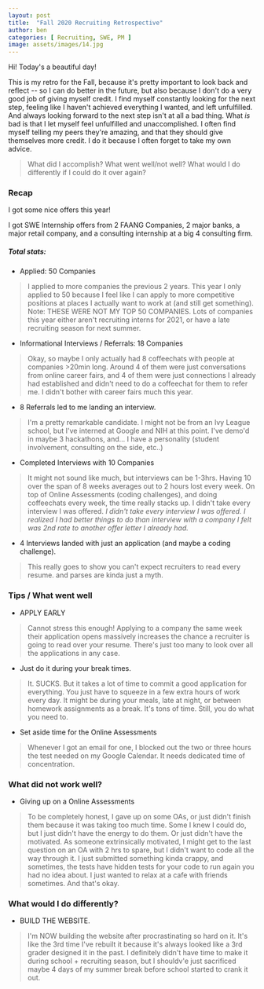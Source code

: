 ```yaml
---
layout: post
title:  "Fall 2020 Recruiting Retrospective"
author: ben
categories: [ Recruiting, SWE, PM ]
image: assets/images/14.jpg
---
```


Hi! Today's a beautiful day!

This is my retro for the Fall, because it's pretty important to look back and reflect -- so I can do better in the future, but also because I don't do a very good job of giving myself credit. I find myself constantly looking for the next step, feeling like I haven't achieved everything I wanted, and left unfulfilled. And always looking forward to the next step isn't at all a bad thing. What *is* bad is that I let myself feel unfulfilled and unaccomplished. I often find myself telling my peers they're amazing, and that they should give themselves more credit. I do it because I often forget to take my own advice.

> What did I accomplish? What went well/not well? What would I do differently if I could do it over again?

### Recap
I got some nice offers this year! 

I got SWE Internship offers from 2 FAANG Companies, 2 major banks, a major retail company, and a consulting internship at a big 4 consulting firm.

##### Total stats:
- Applied: 50 Companies
> I applied to more companies the previous 2 years. This year I only applied to 50 because I feel like I can apply to more competitive positions at places I actually want to work at (and still get something). Note: THESE WERE NOT MY TOP 50 COMPANIES. Lots of companies this year either aren't recruiting interns for 2021, or have a late recruiting season for next summer. 
- Informational Interviews / Referrals: 18 Companies
> Okay, so maybe I only actually had 8 coffeechats with people at companies >20min long. Around 4 of them were just conversations from online career fairs, and 4 of them were just connections I already had established and didn't need to do a coffeechat for them to refer me. I didn't bother with career fairs much this year.

- 8 Referrals led to me landing an interview. 
> I'm a pretty remarkable candidate. I might not be from an Ivy League school, but I've interned at Google and NIH at this point. I've demo'd in maybe 3 hackathons, and... I have a personality (student involvement, consulting on the side, etc..)

- Completed Interviews with 10 Companies
> It might not sound like much, but interviews can be 1-3hrs. Having 10 over the span of 8 weeks averages out to 2 hours lost every week. On top of Online Assessments (coding challenges), and doing coffeechats every week, the time really stacks up. 
I didn't take every interview I was offered. *I didn't take every interview I was offered. I realized I had better things to do than interview with a company I felt was 2nd rate to another offer letter I already had.*

- 4 Interviews landed with just an application (and maybe a coding challenge). 
> This really goes to show you can't expect recruiters to read every resume. and parses are kinda just a myth.

### Tips / What went well

- APPLY EARLY
> Cannot stress this enough! Applying to a company the same week their application opens massively increases the chance a recruiter is going to read over your resume. There's just too many to look over all the applications in any case.

- Just do it during your break times.
> It. SUCKS. But it takes a lot of time to commit a good application for everything. You just have to squeeze in a few extra hours of work every day. It might be during your meals, late at night, or between homework assignments as a break. It's tons of time. Still, you do what you need to.

- Set aside time for the Online Assessments
> Whenever I got an email for one, I blocked out the two or three hours the test needed on my Google Calendar. It needs dedicated time of concentration. 

### What did not work well?
- Giving up on a Online Assessments 
> To be completely honest, I gave up on some OAs, or just didn't finish them because it was taking too much time. Some I knew I could do, but I just didn't have the energy to do them. Or just didn't have the motivated. As someone extrinsically motivated, I might get to the last question on an OA with 2 hrs to spare, but I didn't want to code all the way through it. I just submitted something kinda crappy, and sometimes, the tests have hidden tests for your code to run again you had no idea about. I just wanted to relax at a cafe with friends sometimes. And that's okay. 


### What would I do differently?
- BUILD THE WEBSITE.
> I'm NOW building the website after procrastinating so hard on it. It's like the 3rd time I've rebuilt it because it's always looked like a 3rd grader designed it in the past. I definitely didn't have time to make it during school + recruiting season, but I shouldv'e just sacrificed maybe 4 days of my summer break before school started to crank it out.